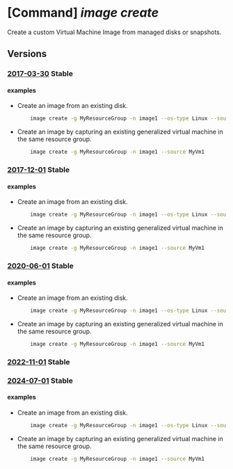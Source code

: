# [Command] _image create_

Create a custom Virtual Machine Image from managed disks or snapshots.

## Versions

### [2017-03-30](/Resources/mgmt-plane/L3N1YnNjcmlwdGlvbnMve30vcmVzb3VyY2Vncm91cHMve30vcHJvdmlkZXJzL21pY3Jvc29mdC5jb21wdXRlL2ltYWdlcy97fQ==/2017-03-30.xml) **Stable**

<!-- mgmt-plane /subscriptions/{}/resourcegroups/{}/providers/microsoft.compute/images/{} 2017-03-30 -->

#### examples

- Create an image from an existing disk.
    ```bash
        image create -g MyResourceGroup -n image1 --os-type Linux --source /subscriptions/db5eb68e-73e2-4fa8-b18a-0123456789999/resourceGroups/rg1/providers/Microsoft.Compute/snapshots/s1
    ```

- Create an image by capturing an existing generalized virtual machine in the same resource group.
    ```bash
        image create -g MyResourceGroup -n image1 --source MyVm1
    ```

### [2017-12-01](/Resources/mgmt-plane/L3N1YnNjcmlwdGlvbnMve30vcmVzb3VyY2Vncm91cHMve30vcHJvdmlkZXJzL21pY3Jvc29mdC5jb21wdXRlL2ltYWdlcy97fQ==/2017-12-01.xml) **Stable**

<!-- mgmt-plane /subscriptions/{}/resourcegroups/{}/providers/microsoft.compute/images/{} 2017-12-01 -->

#### examples

- Create an image from an existing disk.
    ```bash
        image create -g MyResourceGroup -n image1 --os-type Linux --source /subscriptions/db5eb68e-73e2-4fa8-b18a-0123456789999/resourceGroups/rg1/providers/Microsoft.Compute/snapshots/s1
    ```

- Create an image by capturing an existing generalized virtual machine in the same resource group.
    ```bash
        image create -g MyResourceGroup -n image1 --source MyVm1
    ```

### [2020-06-01](/Resources/mgmt-plane/L3N1YnNjcmlwdGlvbnMve30vcmVzb3VyY2Vncm91cHMve30vcHJvdmlkZXJzL21pY3Jvc29mdC5jb21wdXRlL2ltYWdlcy97fQ==/2020-06-01.xml) **Stable**

<!-- mgmt-plane /subscriptions/{}/resourcegroups/{}/providers/microsoft.compute/images/{} 2020-06-01 -->

#### examples

- Create an image from an existing disk.
    ```bash
        image create -g MyResourceGroup -n image1 --os-type Linux --source /subscriptions/db5eb68e-73e2-4fa8-b18a-0123456789999/resourceGroups/rg1/providers/Microsoft.Compute/snapshots/s1
    ```

- Create an image by capturing an existing generalized virtual machine in the same resource group.
    ```bash
        image create -g MyResourceGroup -n image1 --source MyVm1
    ```

### [2022-11-01](/Resources/mgmt-plane/L3N1YnNjcmlwdGlvbnMve30vcmVzb3VyY2Vncm91cHMve30vcHJvdmlkZXJzL21pY3Jvc29mdC5jb21wdXRlL2ltYWdlcy97fQ==/2022-11-01.xml) **Stable**

<!-- mgmt-plane /subscriptions/{}/resourcegroups/{}/providers/microsoft.compute/images/{} 2022-11-01 -->

### [2024-07-01](/Resources/mgmt-plane/L3N1YnNjcmlwdGlvbnMve30vcmVzb3VyY2Vncm91cHMve30vcHJvdmlkZXJzL21pY3Jvc29mdC5jb21wdXRlL2ltYWdlcy97fQ==/2024-07-01.xml) **Stable**

<!-- mgmt-plane /subscriptions/{}/resourcegroups/{}/providers/microsoft.compute/images/{} 2024-07-01 -->

#### examples

- Create an image from an existing disk.
    ```bash
        image create -g MyResourceGroup -n image1 --os-type Linux --source /subscriptions/db5eb68e-73e2-4fa8-b18a-0123456789999/resourceGroups/rg1/providers/Microsoft.Compute/snapshots/s1
    ```

- Create an image by capturing an existing generalized virtual machine in the same resource group.
    ```bash
        image create -g MyResourceGroup -n image1 --source MyVm1
    ```
